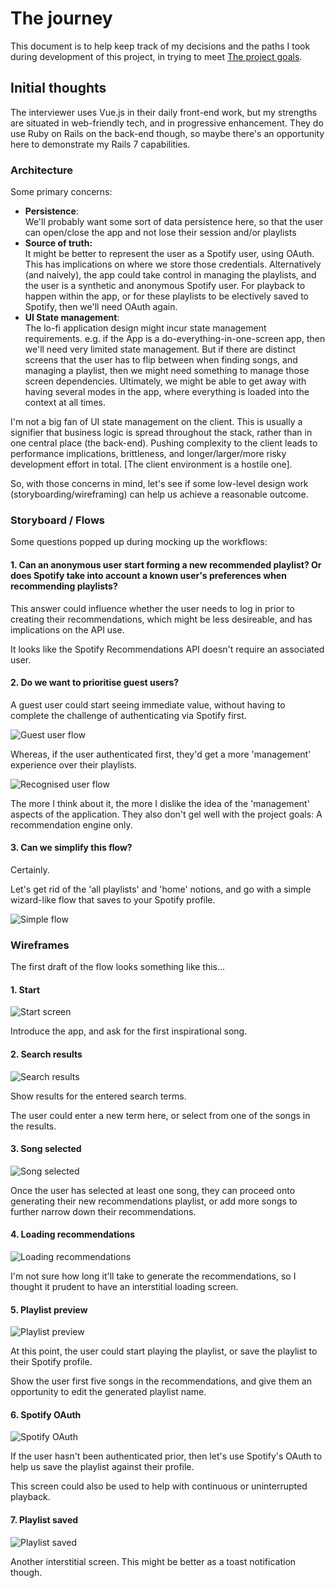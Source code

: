 # The journey

This document is to help keep track of my decisions and the paths I took during development of this project, in trying to meet
[The project goals](./goals.md).

## Initial thoughts

The interviewer uses Vue.js in their daily front-end work, but my strengths are situated in web-friendly tech, and in progressive enhancement.
They do use Ruby on Rails on the back-end though, so maybe there's an opportunity here to demonstrate my Rails 7 capabilities.

### Architecture

Some primary concerns:

- **Persistence**:\
  We'll probably want some sort of data persistence here, so that the user can open/close the app and not lose their session and/or playlists
- **Source of truth:**\
  It might be better to represent the user as a Spotify user, using OAuth. This has implications on where we store those credentials.
  Alternatively (and naively), the app could take control in managing the playlists, and the user is a synthetic and anonymous Spotify user. For playback to happen within the app, or for these playlists to be electively saved to Spotify, then we'll need OAuth again.
- **UI State management**:\
  The lo-fi application design might incur state management requirements. e.g. if the App is a do-everything-in-one-screen app, then we'll need very limited state management. But if there are distinct screens that the user has to flip between when finding songs, and managing a playlist, then we might need something to manage those screen dependencies.
  Ultimately, we might be able to get away with having several modes in the app, where everything is loaded into the context at all times.

I'm not a big fan of UI state management on the client. This is usually a signifier that business logic is spread throughout the stack, rather than in one central place (the back-end). Pushing complexity to the client leads to performance implications, brittleness, and longer/larger/more risky development effort in total. [The client environment is a hostile one].

So, with those concerns in mind, let's see if some low-level design work (storyboarding/wireframing) can help us achieve a reasonable outcome.

### Storyboard / Flows

Some questions popped up during mocking up the workflows:

#### 1. Can an anonymous user start forming a new recommended playlist? Or does Spotify take into account a known user's preferences when recommending playlists?

This answer could influence whether the user needs to log in prior to creating their recommendations, which might be less desireable, and has implications on the API use.

It looks like the Spotify Recommendations API doesn't require an associated user.

#### 2. Do we want to prioritise guest users?

A guest user could start seeing immediate value, without having to complete the challenge of authenticating via Spotify first.

![Guest user flow](./images/guest-user.png)

Whereas, if the user authenticated first, they'd get a more 'management' experience over their playlists.

![Recognised user flow](./images/recognised-user.png)

The more I think about it, the more I dislike the idea of the 'management' aspects of the application. They also don't gel well with the project goals: A recommendation engine only.

#### 3. Can we simplify this flow?

Certainly.

Let's get rid of the 'all playlists' and 'home' notions, and go with a simple wizard-like flow that saves to your Spotify profile.

![Simple flow](./images/simple-flow.png)

### Wireframes

The first draft of the flow looks something like this…

#### 1. Start

![Start screen](./images/wireframes/wf-start.png)

Introduce the app, and ask for the first inspirational song.

#### 2. Search results

![Search results](./images/wireframes/wf-search-results.png)

Show results for the entered search terms.

The user could enter a new term here, or select from one of the songs in the results.

#### 3. Song selected

![Song selected](./images/wireframes/wf-song-selected.png)

Once the user has selected at least one song, they can proceed onto generating their new recommendations playlist, or add more songs to further narrow down their recommendations.

#### 4. Loading recommendations

![Loading recommendations](./images/wireframes/wf-loading-recommendations.png)

I'm not sure how long it'll take to generate the recommendations, so I thought it prudent to have an interstitial loading screen.

#### 5. Playlist preview

![Playlist preview](./images/wireframes/wf-playlist-preview.png)

At this point, the user could start playing the playlist, or save the playlist to their Spotify profile.

Show the user first five songs in the recommendations, and give them an opportunity to edit the generated playlist name.

#### 6. Spotify OAuth

![Spotify OAuth](./images/wireframes/wf-spotify-oauth.png)

If the user hasn't been authenticated prior, then let's use Spotify's OAuth to help us save the playlist against their profile.

This screen could also be used to help with continuous or uninterrupted playback.

#### 7. Playlist saved

![Playlist saved](./images/wireframes/wf-playlist-saved.png)

Another interstitial screen. This might be better as a toast notification though.